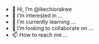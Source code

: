 - 👋 Hi, I’m @ikechiorakwe
- 👀 I’m interested in ...
- 🌱 I’m currently learning ...
- 💞️ I’m looking to collaborate on ...
- 📫 How to reach me ...

<!---
ikechiorakwe/ikechiorakwe is a ✨ special ✨ repository because its `README.md` (this file) appears on your GitHub profile.
You can click the Preview link to take a look at your changes.
--->
